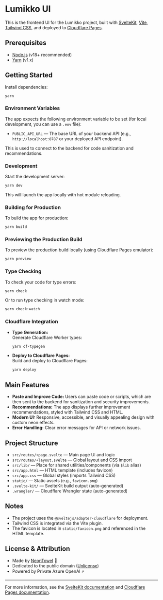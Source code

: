 # Lumikko UI

This is the frontend UI for the Lumikko project, built with [SvelteKit](https://kit.svelte.dev/), [Vite](https://vitejs.dev/), [Tailwind CSS](https://tailwindcss.com/), and deployed to [Cloudflare Pages](https://pages.cloudflare.com/).

## Prerequisites

- [Node.js](https://nodejs.org/) (v18+ recommended)
- [Yarn](https://yarnpkg.com/) (v1.x)

## Getting Started

Install dependencies:

```bash
yarn
```

### Environment Variables

The app expects the following environment variable to be set (for local development, you can use a `.env` file):

- `PUBLIC_API_URL` — The base URL of your backend API (e.g., `http://localhost:8787` or your deployed API endpoint).

This is used to connect to the backend for code sanitization and recommendations.

### Development

Start the development server:

```bash
yarn dev
```

This will launch the app locally with hot module reloading.

### Building for Production

To build the app for production:

```bash
yarn build
```

### Previewing the Production Build

To preview the production build locally (using Cloudflare Pages emulator):

```bash
yarn preview
```

### Type Checking

To check your code for type errors:

```bash
yarn check
```

Or to run type checking in watch mode:

```bash
yarn check:watch
```

### Cloudflare Integration

- **Type Generation:**  
  Generate Cloudflare Worker types:

  ```bash
  yarn cf-typegen
  ```

- **Deploy to Cloudflare Pages:**  
  Build and deploy to Cloudflare Pages:

  ```bash
  yarn deploy
  ```

## Main Features

- **Paste and Improve Code:** Users can paste code or scripts, which are then sent to the backend for sanitization and security improvements.
- **Recommendations:** The app displays further improvement recommendations, styled with Tailwind CSS and HTML.
- **Modern UI:** Responsive, accessible, and visually appealing design with custom neon effects.
- **Error Handling:** Clear error messages for API or network issues.

## Project Structure

- `src/routes/+page.svelte` — Main page UI and logic
- `src/routes/+layout.svelte` — Global layout and CSS import
- `src/lib/` — Place for shared utilities/components (via `$lib` alias)
- `src/app.html` — HTML template (includes favicon)
- `src/app.css` — Global styles (imports Tailwind CSS)
- `static/` — Static assets (e.g., `favicon.png`)
- `.svelte-kit/` — SvelteKit build output (auto-generated)
- `.wrangler/` — Cloudflare Wrangler state (auto-generated)

## Notes

- The project uses the `@sveltejs/adapter-cloudflare` for deployment.
- Tailwind CSS is integrated via the Vite plugin.
- The favicon is located in `static/favicon.png` and referenced in the HTML template.

## License & Attribution

- Made by [NeonTowel](https://github.com/NeonTowel) 🦄
- Dedicated to the public domain ([Unlicense](https://unlicense.org/))
- Powered by Private Azure OpenAI ⚡

---

For more information, see the [SvelteKit documentation](https://kit.svelte.dev/docs) and [Cloudflare Pages documentation](https://developers.cloudflare.com/pages/).
